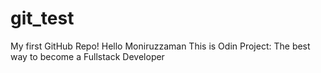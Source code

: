 # git_test
My first GitHub Repo!
Hello Moniruzzaman
This is Odin Project: The best way to become a Fullstack Developer

